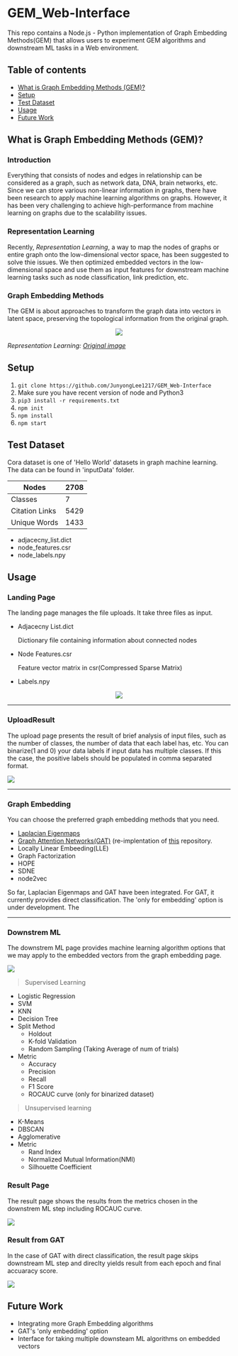 # GEM_Web-Interface
This repo contains a Node.js - Python implementation of Graph Embedding Methods(GEM) that allows users to experiment GEM algorithms and downstream ML tasks in a Web environment.

## Table of contents
* [What is Graph Embedding Methods (GEM)?](#What-is-Graph-Embedding-Methods-(GEM)?)
* [Setup](#Setup)
* [Test Dataset](#test-dataset)
* [Usage](#usage)
* [Future Work](#future-work)
## What is Graph Embedding Methods (GEM)?
### Introduction
Everything that consists of nodes and edges in relationship can be considered as a graph, such as network data, DNA, brain networks, etc. Since we can store various non-linear information in graphs, there have been research to apply machine learning algorithms on graphs.
However, it has been very challenging to achieve high-performance from machine learning on graphs due to the scalability issues.

### Representation Learning

Recently, <em>Representation Learning</em>, a way to map the nodes of graphs or entire graph onto the low-dimensional vector space, has been suggested to solve thie issues. We then optimized embedded vectors in the low-dimensional space and use them as input features for downstream machine learning tasks such as node classification, link prediction, etc.


### Graph Embedding Methods

The GEM is about approaches to transform the graph data into vectors in latent space, preserving the topological information from the original graph.
<p align="center">
<img src="readmepics/embedding.png"/>

<em> Representation Learning: [Original image](https://arxiv.org/pdf/1909.00958v1.pdf)</em>


</p>


## Setup
1. `git clone https://github.com/JunyongLee1217/GEM_Web-Interface`
2. Make sure you have recent version of node and Python3
3. `pip3 install -r requirements.txt`
4. `npm init`
5. `npm install`
6. `npm start`

## Test Dataset

Cora dataset is one of 'Hello World' datasets in graph machine learning. The data can be found in 'inputData' folder.


|Nodes|2708|
|------|---|
|Classes|7|
|Citation Links|5429|
|Unique Words|1433|

* adjacecny_list.dict
* node_features.csr
* node_labels.npy
  

## Usage

### Landing Page
The landing page manages the file uploads. It take three files as input.
* Adjacecny List.dict
  <p>Dictionary file containing information about connected nodes
* Node Features.csr
  <p> Feature vector matrix in csr(Compressed Sparse Matrix)
* Labels.npy

<p align="center">
<img src= "readmepics/2LandingPage.png" style=;>
</p>

---

### UploadResult
The upload page presents the result of brief analysis of input files, such as the number of classes, the number of data that each label has, etc.
You can binarize(1 and 0) your data labels if input data has multiple classes. If this the case, the positive labels should be populated in comma separated format.
<p>
<img src="readmepics/3UploadResult.png">
</p>


---

### Graph Embedding

You can choose the preferred graph embedding methods that you need. 

* [Laplacian Eigenmaps](https://proceedings.neurips.cc/paper/2001/file/f106b7f99d2cb30c3db1c3cc0fde9ccb-Paper.pdf)
* [Graph Attention Networks(GAT)](https://arxiv.org/pdf/1710.10903.pdf) 
(re-implentation of [this](https://github.com/gordicaleksa/pytorch-GAT) repository.
* Locally Linear Embeeding(LLE)
* Graph Factorization
* HOPE
* SDNE
* node2vec


So far, Laplacian Eigenmaps and GAT have been integrated. For GAT, it currently provides direct classification. The 'only for embedding' option is under development. The

--------------------------------

### Downstrem ML

The downstrem ML page provides machine learning algorithm options that we may apply to the embedded vectors from the graph embedding page.

<p>
<img src="readmepics/8Downstream.png">
</p>

>Supervised Learning
* Logistic Regression
* SVM
* KNN
* Decision Tree
* Split Method 
  - Holdout
  - K-fold Validation
  - Random Sampling (Taking Average of num of trials)
* Metric
  - Accuracy
  - Precision
  - Recall
  - F1 Score
  - ROCAUC curve (only for binarized dataset)
> Unsupervised learning
* K-Means
* DBSCAN
* Agglomerative
* Metric
  - Rand Index
  - Normalized Mutual Information(NMI)
  - Silhouette Coefficient


### Result Page
The result page shows the results from the metrics chosen in the downstrem ML step including ROCAUC curve. 
<p>
<img src="readmepics/Result.png">
</p>


### Result from GAT
In the case of GAT with direct classification, the result page skips downstream ML step and direclty yields result from each epoch and final accuaracy score.

<p> 
<img src="readmepics/13GATResult.png">
</p>



## Future Work
* Integrating more Graph Embedding algorithms
* GAT's 'only embedding' option
* Interface for taking multiple downsteam ML algorithms on embedded vectors
  
